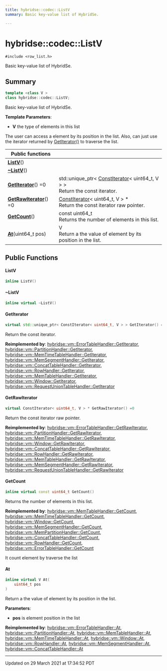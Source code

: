 ```yaml
---
title: hybridse::codec::ListV
summary: Basic key-value list of HybridSe. 

---
```

# hybridse::codec::ListV



`#include <row_list.h>`

Basic key-value list of HybridSe. 
## Summary

```cpp
template <class V >
class hybridse::codec::ListV;
```
Basic key-value list of HybridSe. 

**Template Parameters**: 

  * **V** the type of elements in this list



The user can access a element by its position in the list. Also, can just use the iterator returned by [GetIterator()](/hybridse/usage/api/c++/Classes/classhybridse_1_1codec_1_1_list_v.md#function-getiterator) to traverse the list. 



|  Public functions|            |
| -------------- | -------------- |
|**[ListV](/hybridse/usage/api/c++/Classes/classhybridse_1_1codec_1_1_list_v.md#function-listv)**()|  |
|**[~ListV](/hybridse/usage/api/c++/Classes/classhybridse_1_1codec_1_1_list_v.md#function-~listv)**()|  |
|**[GetIterator](/hybridse/usage/api/c++/Classes/classhybridse_1_1codec_1_1_list_v.md#function-getiterator)**() =0| std::unique_ptr< [ConstIterator](/hybridse/usage/api/c++/Classes/classhybridse_1_1base_1_1_const_iterator.md)< uint64_t, V > > <br>Return the const iterator.  |
|**[GetRawIterator](/hybridse/usage/api/c++/Classes/classhybridse_1_1codec_1_1_list_v.md#function-getrawiterator)**() =0| [ConstIterator](/hybridse/usage/api/c++/Classes/classhybridse_1_1base_1_1_const_iterator.md)< uint64_t, V > * <br>Return the const iterator raw pointer.  |
|**[GetCount](/hybridse/usage/api/c++/Classes/classhybridse_1_1codec_1_1_list_v.md#function-getcount)**()| const uint64_t <br>Returns the number of elements in this list.  |
|**[At](/hybridse/usage/api/c++/Classes/classhybridse_1_1codec_1_1_list_v.md#function-at)**(uint64_t pos)| V <br>Return a the value of element by its position in the list.  |

## Public Functions

#### ListV

```cpp
inline ListV()
```


#### ~ListV

```cpp
inline virtual ~ListV()
```


#### GetIterator

```cpp
virtual std::unique_ptr< ConstIterator< uint64_t, V > > GetIterator() =0
```

Return the const iterator. 

**Reimplemented by**: [hybridse::vm::ErrorTableHandler::GetIterator](/hybridse/usage/api/c++/Classes/classhybridse_1_1vm_1_1_error_table_handler.md#function-getiterator), [hybridse::vm::PartitionHandler::GetIterator](/hybridse/usage/api/c++/Classes/classhybridse_1_1vm_1_1_partition_handler.md#function-getiterator), [hybridse::vm::MemTimeTableHandler::GetIterator](/hybridse/usage/api/c++/Classes/classhybridse_1_1vm_1_1_mem_time_table_handler.md#function-getiterator), [hybridse::vm::MemSegmentHandler::GetIterator](/hybridse/usage/api/c++/Classes/classhybridse_1_1vm_1_1_mem_segment_handler.md#function-getiterator), [hybridse::vm::ConcatTableHandler::GetIterator](/hybridse/usage/api/c++/Classes/classhybridse_1_1vm_1_1_concat_table_handler.md#function-getiterator), [hybridse::vm::RowHandler::GetIterator](/hybridse/usage/api/c++/Classes/classhybridse_1_1vm_1_1_row_handler.md#function-getiterator), [hybridse::vm::MemTableHandler::GetIterator](/hybridse/usage/api/c++/Classes/classhybridse_1_1vm_1_1_mem_table_handler.md#function-getiterator), [hybridse::vm::Window::GetIterator](/hybridse/usage/api/c++/Classes/classhybridse_1_1vm_1_1_window.md#function-getiterator), [hybridse::vm::RequestUnionTableHandler::GetIterator](/hybridse/usage/api/c++/Classes/classhybridse_1_1vm_1_1_request_union_table_handler.md#function-getiterator)


#### GetRawIterator

```cpp
virtual ConstIterator< uint64_t, V > * GetRawIterator() =0
```

Return the const iterator raw pointer. 

**Reimplemented by**: [hybridse::vm::ErrorTableHandler::GetRawIterator](/hybridse/usage/api/c++/Classes/classhybridse_1_1vm_1_1_error_table_handler.md#function-getrawiterator), [hybridse::vm::PartitionHandler::GetRawIterator](/hybridse/usage/api/c++/Classes/classhybridse_1_1vm_1_1_partition_handler.md#function-getrawiterator), [hybridse::vm::MemTimeTableHandler::GetRawIterator](/hybridse/usage/api/c++/Classes/classhybridse_1_1vm_1_1_mem_time_table_handler.md#function-getrawiterator), [hybridse::vm::Window::GetRawIterator](/hybridse/usage/api/c++/Classes/classhybridse_1_1vm_1_1_window.md#function-getrawiterator), [hybridse::vm::ConcatTableHandler::GetRawIterator](/hybridse/usage/api/c++/Classes/classhybridse_1_1vm_1_1_concat_table_handler.md#function-getrawiterator), [hybridse::vm::RowHandler::GetRawIterator](/hybridse/usage/api/c++/Classes/classhybridse_1_1vm_1_1_row_handler.md#function-getrawiterator), [hybridse::vm::MemTableHandler::GetRawIterator](/hybridse/usage/api/c++/Classes/classhybridse_1_1vm_1_1_mem_table_handler.md#function-getrawiterator), [hybridse::vm::MemSegmentHandler::GetRawIterator](/hybridse/usage/api/c++/Classes/classhybridse_1_1vm_1_1_mem_segment_handler.md#function-getrawiterator), [hybridse::vm::RequestUnionTableHandler::GetRawIterator](/hybridse/usage/api/c++/Classes/classhybridse_1_1vm_1_1_request_union_table_handler.md#function-getrawiterator)


#### GetCount

```cpp
inline virtual const uint64_t GetCount()
```

Returns the number of elements in this list. 

**Reimplemented by**: [hybridse::vm::MemTableHandler::GetCount](/hybridse/usage/api/c++/Classes/classhybridse_1_1vm_1_1_mem_table_handler.md#function-getcount), [hybridse::vm::MemTimeTableHandler::GetCount](/hybridse/usage/api/c++/Classes/classhybridse_1_1vm_1_1_mem_time_table_handler.md#function-getcount), [hybridse::vm::Window::GetCount](/hybridse/usage/api/c++/Classes/classhybridse_1_1vm_1_1_window.md#function-getcount), [hybridse::vm::MemSegmentHandler::GetCount](/hybridse/usage/api/c++/Classes/classhybridse_1_1vm_1_1_mem_segment_handler.md#function-getcount), [hybridse::vm::MemPartitionHandler::GetCount](/hybridse/usage/api/c++/Classes/classhybridse_1_1vm_1_1_mem_partition_handler.md#function-getcount), [hybridse::vm::ConcatTableHandler::GetCount](/hybridse/usage/api/c++/Classes/classhybridse_1_1vm_1_1_concat_table_handler.md#function-getcount), [hybridse::vm::RowHandler::GetCount](/hybridse/usage/api/c++/Classes/classhybridse_1_1vm_1_1_row_handler.md#function-getcount), [hybridse::vm::ErrorTableHandler::GetCount](/hybridse/usage/api/c++/Classes/classhybridse_1_1vm_1_1_error_table_handler.md#function-getcount)


It count element by traverse the list 


#### At

```cpp
inline virtual V At(
    uint64_t pos
)
```

Return a the value of element by its position in the list. 

**Parameters**: 

  * **pos** is element position in the list 


**Reimplemented by**: [hybridse::vm::ErrorTableHandler::At](/hybridse/usage/api/c++/Classes/classhybridse_1_1vm_1_1_error_table_handler.md#function-at), [hybridse::vm::PartitionHandler::At](/hybridse/usage/api/c++/Classes/classhybridse_1_1vm_1_1_partition_handler.md#function-at), [hybridse::vm::MemTableHandler::At](/hybridse/usage/api/c++/Classes/classhybridse_1_1vm_1_1_mem_table_handler.md#function-at), [hybridse::vm::MemTimeTableHandler::At](/hybridse/usage/api/c++/Classes/classhybridse_1_1vm_1_1_mem_time_table_handler.md#function-at), [hybridse::vm::Window::At](/hybridse/usage/api/c++/Classes/classhybridse_1_1vm_1_1_window.md#function-at), [hybridse::vm::RowHandler::At](/hybridse/usage/api/c++/Classes/classhybridse_1_1vm_1_1_row_handler.md#function-at), [hybridse::vm::MemSegmentHandler::At](/hybridse/usage/api/c++/Classes/classhybridse_1_1vm_1_1_mem_segment_handler.md#function-at), [hybridse::vm::ConcatTableHandler::At](/hybridse/usage/api/c++/Classes/classhybridse_1_1vm_1_1_concat_table_handler.md#function-at)


-------------------------------

Updated on 29 March 2021 at 17:34:52 PDT